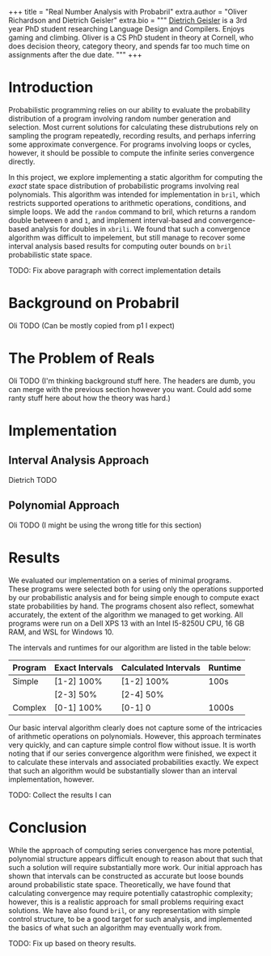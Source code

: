 +++
title = "Real Number Analysis with Probabril"
extra.author = "Oliver Richardson and Dietrich Geisler"
extra.bio = """
  [Dietrich Geisler](https://www.cs.cornell.edu/~dgeisler/) is a 3rd year PhD student researching Language Design and Compilers.  Enjoys gaming and climbing.
  Oliver is a CS PhD student in theory at Cornell, who does decision theory, category theory, and spends far too much time on assignments after the due date.
"""
+++

# Introduction

Probabilistic programming relies on our ability to evaluate the probability distribution of a program involving random number generation and selection.
Most current solutions for calculating these distrubutions rely on sampling the program repeatedly, recording results, and perhaps inferring some approximate convergence.
For programs involving loops or cycles, however, it should be possible to compute the infinite series convergence directly.

In this project, we explore implementing a static algorithm for computing the _exact_ state space distribution of probabilistic programs involving real polynomials.
This algorithm was intended for implementation in `bril`, which restricts supported operations to arithmetic operations, conditions, and simple loops.
We add the `random` command to bril, which returns a random double between `0` and `1`, and implement interval-based and convergence-based analysis for doubles in `xbrili`.
We found that such a convergence algorithm was difficult to impelement, but still manage to recover some interval analysis based results for computing outer bounds on `bril` probabilistic state space.

TODO: Fix above paragraph with correct implementation details

# Background on Probabril

Oli TODO (Can be mostly copied from p1 I expect)

# The Problem of Reals

Oli TODO (I'm thinking background stuff here.  The headers are dumb, you can merge with the previous section however you want.  Could add some ranty stuff here about how the theory was hard.)

# Implementation



## Interval Analysis Approach

Dietrich TODO

## Polynomial Approach

Oli TODO (I might be using the wrong title for this section)

# Results

We evaluated our implementation on a series of minimal programs.  
These programs were selected both for using only the operations supported by our probabilistic analysis and for being simple enough to compute exact state probabilities by hand.
The programs chosent also reflect, somewhat accurately, the extent of the algorithm we managed to get working.
All programs were run on a Dell XPS 13 with an Intel I5-8250U CPU, 16 GB RAM, and WSL for Windows 10.

The intervals and runtimes for our algorithm are listed in the table below:

|Program|Exact Intervals|Calculated Intervals|Runtime|
|---|---|---|---|
|Simple|\[1-2\] 100%|\[1-2\] 100%|100s|
||\[2-3\] 50%|\[2-4\] 50%||
|Complex|\[0-1\] 100%|\[0-1\] 0|1000s|

Our basic interval algorithm clearly does not capture some of the intricacies of arithmetic operations on polynomials.
However, this approach terminates very quickly, and can capture simple control flow without issue.
It is worth noting that if our series convergence algorithm were finished, we expect it to calculate these intervals and associated probabilities exactly.
We expect that such an algorithm would be substantially slower than an interval implementation, however.

TODO: Collect the results I can

# Conclusion

While the approach of computing series convergence has more potential, polynomial structure appears difficult enough to reason about that such that such a solution will require substantially more work.
Our initial approach has shown that intervals can be constructed as accurate but loose bounds around probabilistic state space.
Theoretically, we have found that calculating convergence may require potentially catastrophic complexity; however, this is a realistic approach for small problems requiring exact solutions.
We have also found `bril`, or any representation with simple control structure, to be a good target for such analysis, and implemented the basics of what such an algorithm may eventually work from.

TODO: Fix up based on theory results.